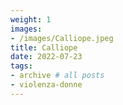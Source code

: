 ```yaml
---
weight: 1
images:
- /images/Calliope.jpeg
title: Calliope
date: 2022-07-23
tags:
- archive # all posts
- violenza-donne
---
```

